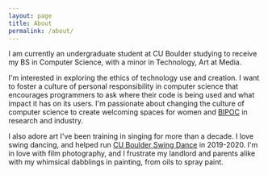 ```yaml
---
layout: page
title: About
permalink: /about/
---
```


I am currently an undergraduate student at CU Boulder studying to receive my BS in Computer Science, with a minor in Technology, Art at Media.

I'm interested in exploring the ethics of technology use and creation. I want to foster a culture of personal responsibility in computer science that encourages programmers to ask where their code is being used and what impact it has on its users. I'm passionate about changing the culture of computer science to create welcoming spaces for women and [BIPOC](https://www.nytimes.com/article/what-is-bipoc.html) in research and industry.

I also adore art I've been training in singing for more than a decade. I love swing dancing, and helped run [CU Boulder Swing Dance](https://www.facebook.com/cuswingdance/) in 2019-2020. I'm in love with film photography, and I frustrate my landlord and parents alike with my whimsical dabblings in painting, from oils to spray paint. 
